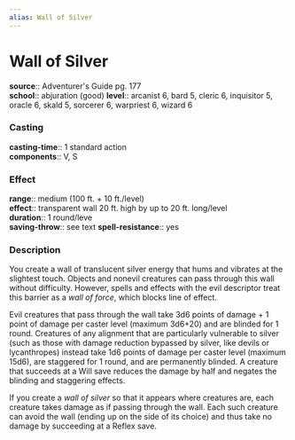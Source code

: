 ```yaml
---
alias: Wall of Silver
---
```


# Wall of Silver 

**source**:: Adventurer's Guide pg. 177  
**school**:: abjuration (good)
**level**:: arcanist 6, bard 5, cleric 6, inquisitor 5, oracle 6, skald 5, sorcerer 6, warpriest 6, wizard 6

### Casting 

**casting-time**:: 1 standard action  
**components**:: V, S

### Effect 

**range**:: medium (100 ft. + 10 ft./level)  
**effect**:: transparent wall 20 ft. high by up to 20 ft. long/level  
**duration**:: 1 round/leve  
**saving-throw**:: see text
**spell-resistance**:: yes

### Description 

You create a wall of translucent silver energy that hums and vibrates at the slightest touch. Objects and nonevil creatures can pass through this wall without difficulty. However, spells and effects with the evil descriptor treat this barrier as a *wall of force*, which blocks line of effect.  
  
Evil creatures that pass through the wall take 3d6 points of damage + 1 point of damage per caster level (maximum 3d6+20) and are blinded for 1 round. Creatures of any alignment that are particularly vulnerable to silver (such as those with damage reduction bypassed by silver, like devils or lycanthropes) instead take 1d6 points of damage per caster level (maximum 15d6), are staggered for 1 round, and are permanently blinded. A creature that succeeds at a Will save reduces the damage by half and negates the blinding and staggering effects.  
  
If you create a *wall of silver* so that it appears where creatures are, each creature takes damage as if passing through the wall. Each such creature can avoid the wall (ending up on the side of its choice) and thus take no damage by succeeding at a Reflex save.
